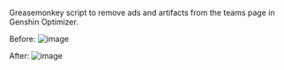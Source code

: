 Greasemonkey script to remove ads and artifacts from the teams page in Genshin Optimizer.

Before:
![image](https://github.com/aznnico/genshin_optimizer_declutter/assets/335267/bba66307-8c5a-4525-b849-5dc63d0b0911)

After:
![image](https://github.com/aznnico/genshin_optimizer_declutter/assets/335267/9e8117af-5b7a-4b77-8ca4-4edbc4ea1416)


